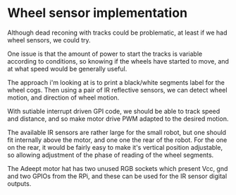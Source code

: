 # Wheel sensor implementation

Although dead reconing with tracks could be problematic, at least if we had wheel sensors, we could try.

One issue is that the amount of power to start the tracks is variable according to conditions, so
knowing if the wheels have started to move, and at what speed would be generally useful.

The approach i'm looking at is to print a black/white segments label for the wheel cogs.
Then using a pair of IR reflective sensors, we can detect wheel motion, and direction of wheel motion.

With sutiable interrupt driven GPI code, we should be able to track speed and distance, and so make motor drive PWM adapted to the desired motion.

The available IR sensors are rather large for the small robot, but one should fit internally above the motor, and one one the rear of the robot.  For the one on the rear, it would be fairly easy to make it's vertical position adjustable, so allowing adjustment of the phase of reading of the wheel segments.


The Adeept motor hat has two unused RGB sockets which present Vcc, gnd and two GPIOs from the RPi, and these can be used for the IR sensor digital outputs. 

